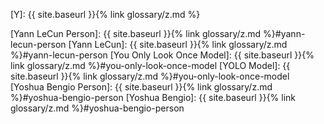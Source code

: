 [Y]: {{ site.baseurl }}{% link glossary/z.md %}

[Yann LeCun Person]: {{ site.baseurl }}{% link glossary/z.md %}#yann-lecun-person
[Yann LeCun]: {{ site.baseurl }}{% link glossary/z.md %}#yann-lecun-person
[You Only Look Once Model]: {{ site.baseurl }}{% link glossary/z.md %}#you-only-look-once-model
[YOLO Model]: {{ site.baseurl }}{% link glossary/z.md %}#you-only-look-once-model
[Yoshua Bengio Person]: {{ site.baseurl }}{% link glossary/z.md %}#yoshua-bengio-person
[Yoshua Bengio]: {{ site.baseurl }}{% link glossary/z.md %}#yoshua-bengio-person
